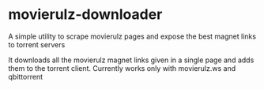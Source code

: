 # movierulz-downloader
A simple utility to scrape movierulz pages and expose the best magnet links to torrent servers

It downloads all the movierulz magnet links given in a single page and adds them to the torrent client. Currently works only with movierulz.ws and qbittorrent

